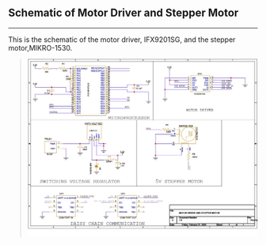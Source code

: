 ## Schematic of Motor Driver and Stepper Motor
-----------------------------------------------
This is the schematic of the motor driver, IFX9201SG, and the stepper motor,MIKRO-1530. 
 

> ![Schematic](./motodrv.jpg) 
